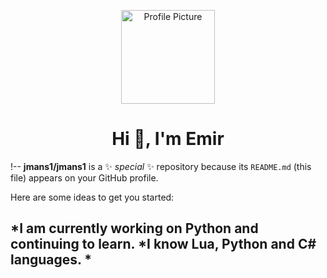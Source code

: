 <!-- Profil Görseli -->
<p align="center">
  <img src="https://avatars.githubusercontent.com/jmans1" width="150" alt="Profile Picture"/>
</p>

<h1 align="center">Hi 👋, I'm Emir </h1>

!--
**jmans1/jmans1** is a ✨ _special_ ✨ repository because its `README.md` (this file) appears on your GitHub profile.

Here are some ideas to get you started:

*I am currently working on Python and continuing to learn.
*I know Lua, Python and C# languages.
*
--
